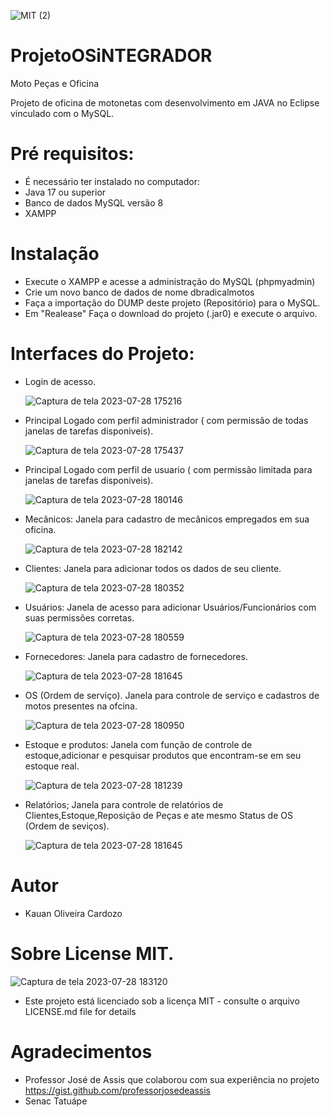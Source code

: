 ![MIT (2)](https://github.com/kauanoliveira01/ProjetoOSiNTEGRADOR/assets/95319629/84138914-d2e8-4687-a412-5545197c83d3)

# ProjetoOSiNTEGRADOR

Moto Peças e Oficina

Projeto de oficina de motonetas com desenvolvimento em JAVA no Eclipse vinculado com o MySQL.

# Pré requisitos:
* É necessário ter instalado no computador:
* Java 17 ou superior
* Banco de dados MySQL versão 8
* XAMPP

# Instalação
* Execute o XAMPP e acesse a administração do MySQL (phpmyadmin)
* Crie um novo banco de dados de nome dbradicalmotos
* Faça a importação do DUMP deste projeto (Repositório) para o MySQL.
* Em "Realease" Faça o download do projeto (.jar0) e execute o arquivo.


# Interfaces do Projeto:

* Login de acesso.

  ![Captura de tela 2023-07-28 175216](https://github.com/kauanoliveira01/ProjetoOSiNTEGRADOR/assets/95319629/a0c2b9dd-0d6a-4e1f-9ae6-4e67f0df6d64)


* Principal Logado com perfil administrador ( com permissão de todas janelas de tarefas disponiveis).

  ![Captura de tela 2023-07-28 175437](https://github.com/kauanoliveira01/ProjetoOSiNTEGRADOR/assets/95319629/f8e76b3f-8d6f-4aaf-b990-00e77d8d42c8)

* Principal Logado com perfil de usuario ( com permissão limitada para janelas de tarefas disponiveis).

  ![Captura de tela 2023-07-28 180146](https://github.com/kauanoliveira01/ProjetoOSiNTEGRADOR/assets/95319629/ad168b80-3952-4ef1-b9a6-6ae8069a1149)

* Mecânicos: Janela para cadastro de mecânicos empregados em sua oficina.

  ![Captura de tela 2023-07-28 182142](https://github.com/kauanoliveira01/ProjetoOSiNTEGRADOR/assets/95319629/5e16db67-c8f9-46eb-a994-c772728d0887)


* Clientes: Janela para adicionar todos os dados de seu cliente.

  ![Captura de tela 2023-07-28 180352](https://github.com/kauanoliveira01/ProjetoOSiNTEGRADOR/assets/95319629/4b21e208-6c12-46a0-8ec8-b5c880b71d13)


* Usuários: Janela de acesso para adicionar Usuários/Funcionários com suas permissões corretas.

  ![Captura de tela 2023-07-28 180559](https://github.com/kauanoliveira01/ProjetoOSiNTEGRADOR/assets/95319629/e2e6a4ec-1015-4d36-88de-222a93fdd375)

* Fornecedores: Janela para cadastro de fornecedores.

  ![Captura de tela 2023-07-28 181645](https://github.com/kauanoliveira01/ProjetoOSiNTEGRADOR/assets/95319629/898bcd76-6507-4b88-9862-ba8ed87055fa)


* OS (Ordem de serviço). Janela para controle de serviço e cadastros de motos presentes na ofcina.
  
  ![Captura de tela 2023-07-28 180950](https://github.com/kauanoliveira01/ProjetoOSiNTEGRADOR/assets/95319629/d6cb05e8-308b-4d7a-ba32-4a5fb7d397a8)



* Estoque e produtos: Janela com função de controle de estoque,adicionar e pesquisar produtos que encontram-se em seu estoque real.

   ![Captura de tela 2023-07-28 181239](https://github.com/kauanoliveira01/ProjetoOSiNTEGRADOR/assets/95319629/f36812d6-7ac0-4a2f-9b90-6bba1d41f61f)


* Relatórios; Janela para controle de relatórios de Clientes,Estoque,Reposição de Peças e ate mesmo Status de OS (Ordem de seviços).

  ![Captura de tela 2023-07-28 181645](https://github.com/kauanoliveira01/ProjetoOSiNTEGRADOR/assets/95319629/af800c95-a466-428c-baae-252f095c619f)



# Autor
  * Kauan Oliveira Cardozo
  
# Sobre License MIT.

  ![Captura de tela 2023-07-28 183120](https://github.com/kauanoliveira01/ProjetoOSiNTEGRADOR/assets/95319629/da340126-781d-4cef-86e6-219b2c5df1a0)

* Este projeto está licenciado sob a licença MIT - consulte o arquivo LICENSE.md file for details

# Agradecimentos
  * Professor José de Assis que colaborou com sua experiência no projeto https://gist.github.com/professorjosedeassis
  * Senac Tatuápe
